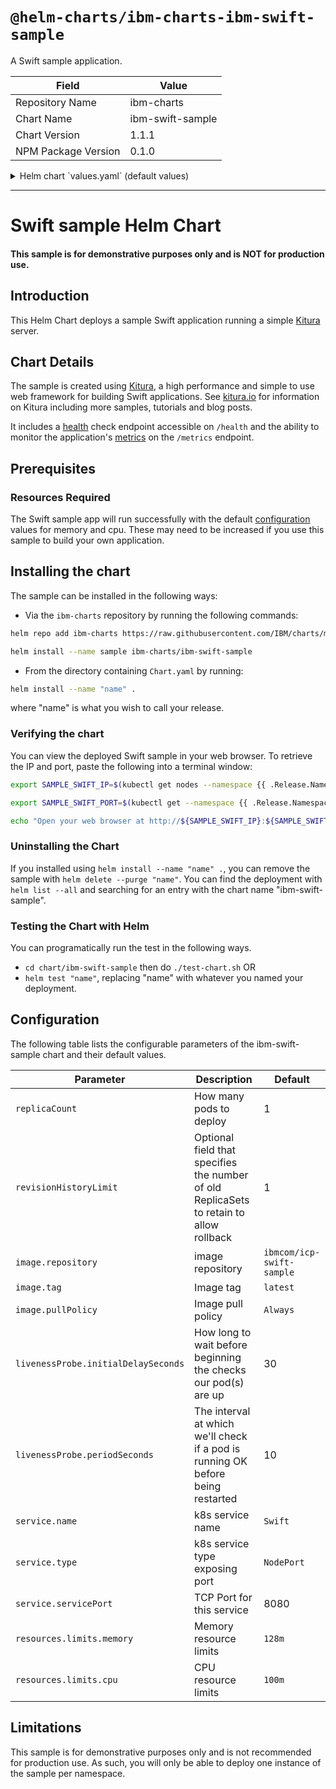 # `@helm-charts/ibm-charts-ibm-swift-sample`

A Swift sample application.

| Field               | Value            |
| ------------------- | ---------------- |
| Repository Name     | ibm-charts       |
| Chart Name          | ibm-swift-sample |
| Chart Version       | 1.1.1            |
| NPM Package Version | 0.1.0            |

<details>

<summary>Helm chart `values.yaml` (default values)</summary>

```yaml
# This is a YAML-formatted file.
# Declare variables to be passed into your templates.
replicaCount: 1
revisionHistoryLimit: 1
image:
  repository: ibmcom/icp-swift-sample
  tag: latest
  pullPolicy: Always
  resources:
    requests:
      cpu: 200m
      memory: 300Mi
livenessProbe:
  initialDelaySeconds: 30
  periodSeconds: 10
service:
  type: NodePort
  servicePort: 8080
hpa:
  enabled: false
  minReplicas: 1
  maxReplicas: 2
  metrics:
    cpu:
      targetAverageUtilization: 100m
arch:
  amd64: '3 - Most preferred'
  s390x: '2 - No preference'
```

</details>

---

# Swift sample Helm Chart

#### This sample is for demonstrative purposes only and is NOT for production use.

## Introduction

This Helm Chart deploys a sample Swift application running a simple [Kitura](https://github.com/IBM-Swift/Kitura) server.

## Chart Details

The sample is created using [Kitura](https://github.com/IBM-Swift/Kitura), a high performance and simple to use web framework for building Swift applications. See [kitura.io](https://kitura.io) for information on Kitura including more samples, tutorials and blog posts.

It includes a [health](https://github.com/IBM-Swift/Health) check endpoint accessible on `/health` and the ability to monitor the application's [metrics](https://github.com/RuntimeTools/SwiftMetrics) on the `/metrics` endpoint.

## Prerequisites

### Resources Required

The Swift sample app will run successfully with the default [configuration](#configuration) values for memory and cpu. These may need to be increased if you use this sample to build your own application.

## Installing the chart

The sample can be installed in the following ways:

- Via the `ibm-charts` repository by running the following commands:

```bash
helm repo add ibm-charts https://raw.githubusercontent.com/IBM/charts/master/repo/stable/
```

```bash
helm install --name sample ibm-charts/ibm-swift-sample
```

- From the directory containing `Chart.yaml` by running:

```bash
helm install --name "name" .
```

where "name" is what you wish to call your release.

### Verifying the chart

You can view the deployed Swift sample in your web browser. To retrieve the IP and port, paste the following into a terminal window:

```bash
export SAMPLE_SWIFT_IP=$(kubectl get nodes --namespace {{ .Release.Namespace }} -o jsonpath="{.items[0].status.addresses[0].address}")
```

```bash
export SAMPLE_SWIFT_PORT=$(kubectl get --namespace {{ .Release.Namespace }} -o jsonpath="{.spec.ports[0].nodePort}" services {{ template "fullname" . }})
```

```bash
echo "Open your web browser at http://${SAMPLE_SWIFT_IP}:${SAMPLE_SWIFT_PORT} to view the sample."
```

### Uninstalling the Chart

If you installed using `helm install --name "name" .`, you can remove the sample with `helm delete --purge "name"`. You can find the deployment with `helm list --all` and searching for an entry with the chart name "ibm-swift-sample".

### Testing the Chart with Helm

You can programatically run the test in the following ways.

- `cd chart/ibm-swift-sample` then do `./test-chart.sh` OR
- `helm test "name"`, replacing "name" with whatever you named your deployment.

## Configuration

The following table lists the configurable parameters of the ibm-swift-sample chart and their default values.

| Parameter                           | Description                                                                             | Default                   |
| ----------------------------------- | --------------------------------------------------------------------------------------- | ------------------------- |
| `replicaCount`                      | How many pods to deploy                                                                 | 1                         |
| `revisionHistoryLimit`              | Optional field that specifies the number of old ReplicaSets to retain to allow rollback | 1                         |
| `image.repository`                  | image repository                                                                        | `ibmcom/icp-swift-sample` |
| `image.tag`                         | Image tag                                                                               | `latest`                  |
| `image.pullPolicy`                  | Image pull policy                                                                       | `Always`                  |
| `livenessProbe.initialDelaySeconds` | How long to wait before beginning the checks our pod(s) are up                          | 30                        |
| `livenessProbe.periodSeconds`       | The interval at which we'll check if a pod is running OK before being restarted         | 10                        |
| `service.name`                      | k8s service name                                                                        | `Swift`                   |
| `service.type`                      | k8s service type exposing port                                                          | `NodePort`                |
| `service.servicePort`               | TCP Port for this service                                                               | 8080                      |
| `resources.limits.memory`           | Memory resource limits                                                                  | `128m`                    |
| `resources.limits.cpu`              | CPU resource limits                                                                     | `100m`                    |

## Limitations

This sample is for demonstrative purposes only and is not recommended for production use. As such, you will only be able to deploy one instance of the sample per namespace.
